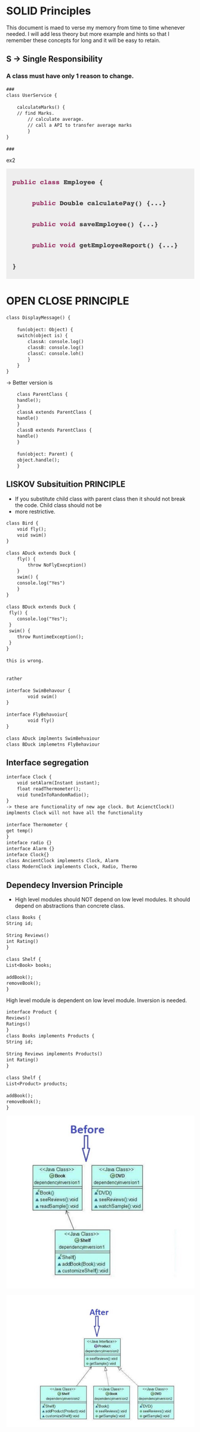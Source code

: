# SOLID Principles

<p> This document is maed to verse my memory from time to time whenever needed. I will add less theory but more example
and hints so that I remember these concepts for long and it will be easy to retain.</p>

## S -> Single Responsibility
### A class must have only 1 reason to change.

    ###
    class UserService {

        calculateMarks() {
        // find Marks.
            // calculate average.
            // call a API to transfer average marks
            }
    }
    
    ###

ex2 

![img_2.png](img_2.png)

# OPEN CLOSE PRINCIPLE

```
class DisplayMessage() {

    fun(object: Object) {
    switch(object is) {
        classA: console.log()
        classB: console.log()
        classC: console.loh()
        } 
    }
}

```

-> Better version is


```
    class ParentClass {
    handle();
    }
    classA extends ParentClass {
    handle()
    }
    classB extends ParentClass {
    handle()
    }
    
    fun(object: Parent) {
    object.handle();
    }
```

## LISKOV Subsituition PRINCIPLE

- If you substitute child class with parent class then it should not break the code. Child class should not be
- more restrictive.

```
class Bird {
    void fly();
    void swim()
}

class ADuck extends Duck {
    fly() {
        throw NoFlyExecption()
    }
    swim() {
    console.log("Yes")
    }
}

class BDuck extends Duck {
 fly() {
    console.log("Yes");
 }
 swim() {
    throw RuntimeException();
 }
}

this is wrong.


rather

interface SwimBehavour {
        void swim()
}

interface FlyBehavoiur{
        void fly()
}

class ADuck implments SwimBehvaiour
class BDuck implemetns FlyBehaviour
```

## Interface segregation

```
interface Clock {
    void setAlarm(Instant instant);
    float readThermometer();
    void tuneInToRandomRadio();
}
-> these are functionality of new age clock. But AcienctClock() implments Clock will not have all the functionality

interface Thermometer {
get temp()
}
inteface radio {}
interface Alarm {}
inteface Clock{}
class AncientClock implements Clock, Alarm
class ModernClock implements Clock, Radio, Thermo

```


## Dependecy Inversion Principle
- High level modules should NOT depend on low level modules. It should depend on abstractions than concrete class.

```
class Books {
String id;

String Reviews()
int Rating()
}

class Shelf {
List<Book> books;

addBook();
removeBook();
}
```
High level module is dependent on low level module. Inversion is needed.

```
interface Product {
Reviews()
Ratings()
}
class Books implements Products {
String id;

String Reviews implements Products()
int Rating()
}

class Shelf {
List<Product> products;

addBook();
removeBook();
}
```

![img.png](img.png)

![img_1.png](img_1.png)
